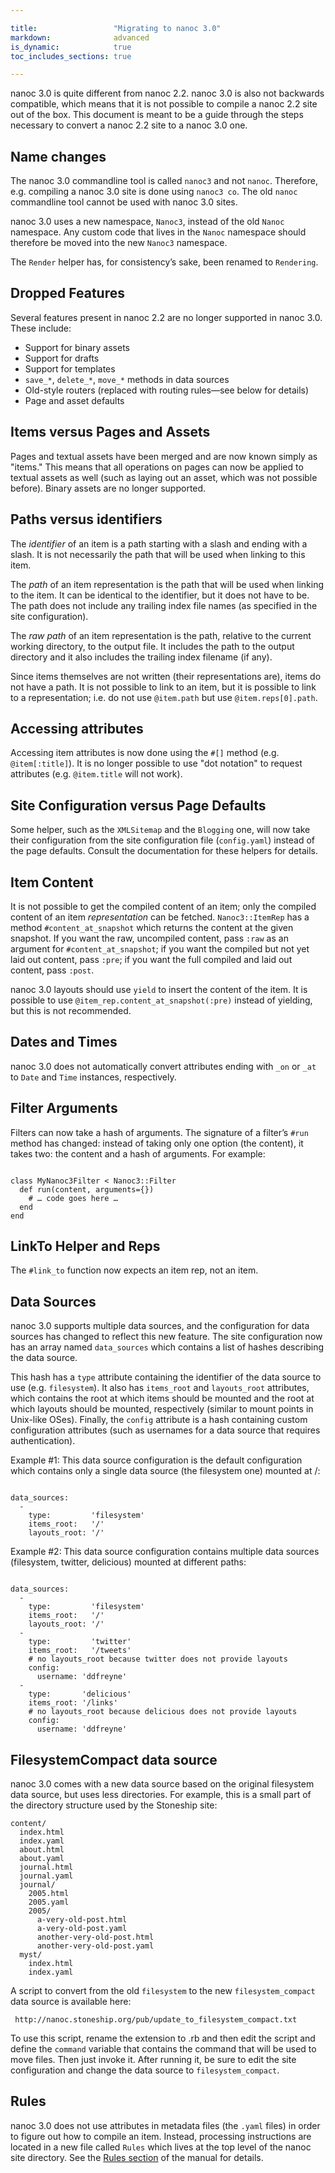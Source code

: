 ```yaml
---

title:                 "Migrating to nanoc 3.0"
markdown:              advanced
is_dynamic:            true
toc_includes_sections: true

---
```


nanoc 3.0 is quite different from nanoc 2.2. nanoc 3.0 is also not backwards compatible, which means that it is not possible to compile a nanoc 2.2 site out of the box. This document is meant to be a guide through the steps necessary to convert a nanoc 2.2 site to a nanoc 3.0 one.

Name changes
------------

The nanoc 3.0 commandline tool is called `nanoc3` and not `nanoc`. Therefore,
e.g. compiling a nanoc 3.0 site is done using `nanoc3 co`. The old `nanoc`
commandline tool cannot be used with nanoc 3.0 sites.

nanoc 3.0 uses a new namespace, `Nanoc3`, instead of the old `Nanoc`
namespace. Any custom code that lives in the `Nanoc` namespace should
therefore be moved into the new `Nanoc3` namespace.

The `Render` helper has, for consistency’s sake, been renamed to `Rendering`.

Dropped Features
----------------

Several features present in nanoc 2.2 are no longer supported in nanoc 3.0.
These include:

* Support for binary assets
* Support for drafts
* Support for templates
* `save_*`, `delete_*`, `move_*` methods in data sources
* Old-style routers (replaced with routing rules—see below for details)
* Page and asset defaults

Items versus Pages and Assets
-----------------------------

Pages and textual assets have been merged and are now known simply as "items."
This means that all operations on pages can now be applied to textual assets
as well (such as laying out an asset, which was not possible before). Binary
assets are no longer supported.

Paths versus identifiers
------------------------

The _identifier_ of an item is a path starting with a slash and ending with a
slash. It is not necessarily the path that will be used when linking to this
item.

The _path_ of an item representation is the path that will be used when
linking to the item. It can be identical to the identifier, but it does not
have to be. The path does not include any trailing index file names (as
specified in the site configuration).

The _raw path_ of an item representation is the path, relative to the current
working directory, to the output file. It includes the path to the output
directory and it also includes the trailing index filename (if any).

Since items themselves are not written (their representations are), items do
not have a path. It is not possible to link to an item, but it is possible to
link to a representation; i.e. do not use `@item.path` but use
`@item.reps[0].path`.

Accessing attributes
--------------------

Accessing item attributes is now done using the `#[]` method (e.g.
`@item[:title]`). It is no longer possible to use "dot notation" to request
attributes (e.g. `@item.title` will not work).

Site Configuration versus Page Defaults
---------------------------------------

Some helper, such as the `XMLSitemap` and the `Blogging` one, will now take
their configuration from the site configuration file (`config.yaml`) instead
of the page defaults. Consult the documentation for these helpers for details.

Item Content
------------

It is not possible to get the compiled content of an item; only the compiled
content of an item _representation_ can be fetched. `Nanoc3::ItemRep` has a
method `#content_at_snapshot` which returns the content at the given snapshot.
If you want the raw, uncompiled content, pass `:raw` as an argument for
`#content_at_snapshot`; if you want the compiled but not yet laid out content,
pass `:pre`; if you want the full compiled and laid out content, pass `:post`.

nanoc 3.0 layouts should use `yield` to insert the content of the item. It is
possible to use `@item_rep.content_at_snapshot(:pre)` instead of yielding, but
this is not recommended.

Dates and Times
---------------

nanoc 3.0 does not automatically convert attributes ending with `_on` or `_at`
to `Date` and `Time` instances, respectively.

Filter Arguments
----------------

Filters can now take a hash of arguments. The signature of a filter’s `#run`
method has changed: instead of taking only one option (the content), it takes
two: the content and a hash of arguments. For example:

<pre><code class="language-ruby">
class MyNanoc3Filter &lt; Nanoc3::Filter
  def run(content, arguments={})
    # … code goes here …
  end
end
</code></pre>

LinkTo Helper and Reps
----------------------

The `#link_to` function now expects an item rep, not an item.

Data Sources
------------

nanoc 3.0 supports multiple data sources, and the configuration for data
sources has changed to reflect this new feature. The site configuration now
has an array named `data_sources` which contains a list of hashes describing
the data source.

This hash has a `type` attribute containing the identifier of the data source
to use (e.g. `filesystem`). It also has `items_root` and `layouts_root`
attributes, which contains the root at which items should be mounted and the
root at which layouts should be mounted, respectively (similar to mount points
in Unix-like OSes). Finally, the `config` attribute is a hash containing
custom configuration attributes (such as usernames for a data source that
requires authentication).

Example #1: This data source configuration is the default configuration which
contains only a single data source (the filesystem one) mounted at /:

<pre><code class="language-yaml">
data_sources:
  -
    type:         'filesystem'
    items_root:   '/'
    layouts_root: '/'
</code></pre>

Example #2: This data source configuration contains multiple data sources
(filesystem, twitter, delicious) mounted at different paths:

<pre><code class="language-yaml">
data_sources:
  -
    type:         'filesystem'
    items_root:   '/'
    layouts_root: '/'
  -
    type:         'twitter'
    items_root:   '/tweets'
    # no layouts_root because twitter does not provide layouts
    config:
      username: 'ddfreyne'
  -
    type:       'delicious'
    items_root: '/links'
    # no layouts_root because delicious does not provide layouts
    config:
      username: 'ddfreyne'
</code></pre>

FilesystemCompact data source
-----------------------------

nanoc 3.0 comes with a new data source based on the original filesystem data
source, but uses less directories. For example, this is a small part of the
directory structure used by the Stoneship site:

	content/
	  index.html
	  index.yaml
	  about.html
	  about.yaml
	  journal.html
	  journal.yaml
	  journal/
	    2005.html
	    2005.yaml
	    2005/
	      a-very-old-post.html
	      a-very-old-post.yaml
	      another-very-old-post.html
	      another-very-old-post.yaml
	  myst/
	    index.html
	    index.yaml

A script to convert from the old `filesystem` to the new `filesystem_compact`
data source is available here:

	 http://nanoc.stoneship.org/pub/update_to_filesystem_compact.txt

To use this script, rename the extension to .rb and then edit the script and
define the `command` variable that contains the command that will be used to
move files. Then just invoke it. After running it, be sure to edit the site
configuration and change the data source to `filesystem_compact`.

Rules
-----

nanoc 3.0 does not use attributes in metadata files (the `.yaml` files) in
order to figure out how to compile an item. Instead, processing instructions
are located in a new file called `Rules` which lives at the top level of the
nanoc site directory. See the [Rules section](/manual/#rules) of the manual
for details.
